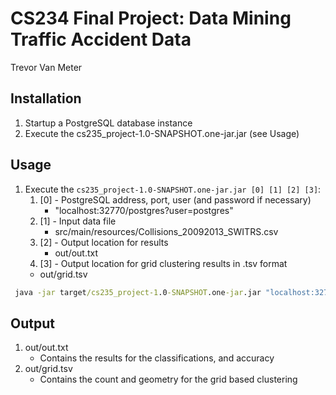 # CS234 Final Project: Data Mining Traffic Accident Data

Trevor Van Meter

## Installation

1. Startup a PostgreSQL database instance
2. Execute the cs235_project-1.0-SNAPSHOT.one-jar.jar (see Usage)

## Usage

1. Execute the `cs235_project-1.0-SNAPSHOT.one-jar.jar [0] [1] [2] [3]`:
    1. [0] - PostgreSQL address, port, user (and password if necessary)
        - "localhost:32770/postgres?user=postgres"
    2. [1] - Input data file
        - src/main/resources/Collisions_20092013_SWITRS.csv
    3. [2] - Output location for results
        - out/out.txt
    4. [3] - Output location for grid clustering results in .tsv format
      - out/grid.tsv

```cmd
 java -jar target/cs235_project-1.0-SNAPSHOT.one-jar.jar "localhost:32770/postgres?user=postgres" src/main/resources/Collisions_20092013_SWITRS.csv out/out.txt out/grid.tsv
```


## Output

1. out/out.txt
    - Contains the results for the classifications, and accuracy
2. out/grid.tsv
    - Contains the count and geometry for the grid based clustering
